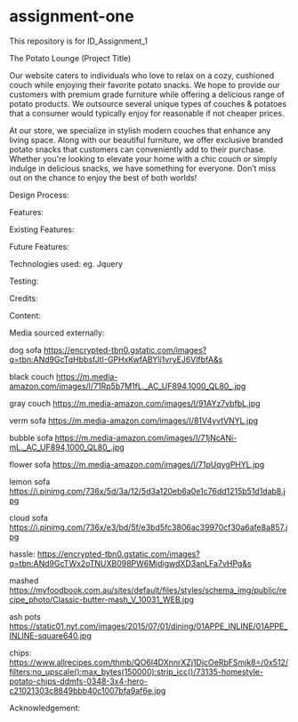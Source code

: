 # assignment-one
This repository is for ID_Assignment_1

The Potato Lounge (Project Title)

Our website caters to individuals who love to relax on a cozy, cushioned couch
while enjoying their favorite potato snacks. We hope to provide our customers with premium grade 
furniture while offering a delicious range of potato products. We outsource several unique types of couches 
& potatoes that a consumer would typically enjoy for reasonable if not cheaper prices.

At our store, we specialize in stylish modern couches that enhance any living space. Along with our beautiful furniture, we offer
exclusive branded potato snacks that customers can conveniently add to their purchase. Whether you're looking to elevate your home 
with a chic couch or simply indulge in delicious snacks, we have something for everyone. Don’t miss out on the chance to enjoy the 
best of both worlds!

Design Process:

Features:

Existing Features:

Future Features:

Technologies used:
eg. Jquery

Testing:

Credits:
 
Content:

Media sourced externally:

dog sofa
https://encrypted-tbn0.gstatic.com/images?q=tbn:ANd9GcTqHbbsfJtI-GPHxKwfABYlj1vryEJ6VlfbfA&s

black couch
https://m.media-amazon.com/images/I/71Rp5b7M1fL._AC_UF894,1000_QL80_.jpg

gray couch
https://m.media-amazon.com/images/I/91AYz7vbfbL.jpg

verm sofa
https://m.media-amazon.com/images/I/81V4yvtVNYL.jpg

bubble sofa
https://m.media-amazon.com/images/I/71jNcANi-mL._AC_UF894,1000_QL80_.jpg

flower sofa 
https://m.media-amazon.com/images/I/71pUqygPHYL.jpg


lemon sofa
https://i.pinimg.com/736x/5d/3a/12/5d3a120eb6a0e1c76dd1215b51d1dab8.jpg

cloud sofa
https://i.pinimg.com/736x/e3/bd/5f/e3bd5fc3806ac39970cf30a6afe8a857.jpg

hassle:
https://encrypted-tbn0.gstatic.com/images?q=tbn:ANd9GcTWx2oTNUXB098PW6MjdigwdXD3anLFa7vHPg&s

mashed
https://myfoodbook.com.au/sites/default/files/styles/schema_img/public/recipe_photo/Classic-butter-mash_V_10031_WEB.jpg

ash pots
https://static01.nyt.com/images/2015/07/01/dining/01APPE_INLINE/01APPE_INLINE-square640.jpg

chips:
https://www.allrecipes.com/thmb/QO6I4DXnnrXZj1DjcOeRbFSmjk8=/0x512/filters:no_upscale():max_bytes(150000):strip_icc()/73135-homestyle-potato-chips-ddmfs-0348-3x4-hero-c21021303c8849bbb40c1007bfa9af6e.jpg

Acknowledgement: